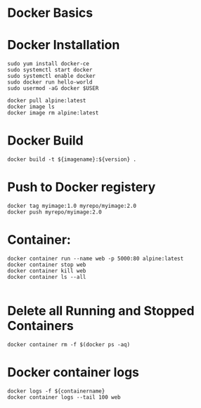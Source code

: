 # Docker Basics

# Docker Installation

```
sudo yum install docker-ce
sudo systemctl start docker 
sudo systemctl enable docker
sudo docker run hello-world
sudo usermod -aG docker $USER
```

```
docker pull alpine:latest
docker image ls
docker image rm alpine:latest
```
# Docker Build

```
docker build -t ${imagename}:${version} .

```

# Push to Docker registery
```
docker tag myimage:1.0 myrepo/myimage:2.0
docker push myrepo/myimage:2.0
```


# Container:

```
docker container run --name web -p 5000:80 alpine:latest
docker container stop web
docker container kill web
docker container ls --all


```

# Delete all Running and Stopped Containers

```
docker container rm -f $(docker ps -aq)
```

# Docker container logs 

```
docker logs -f ${containername}
docker container logs --tail 100 web
```